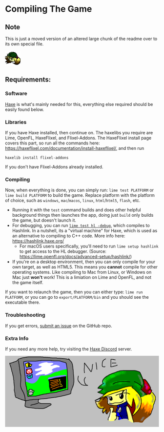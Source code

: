 # Compiling The Game
## Note
This is just a moved version of an altered large chunk of the readme over to its own special file.

![Salem Icon (50x50 Size)](/assets/images/UI/Salem50x50.png)

## Requirements:

### Software
[Haxe](https://haxe.org) is what's mainly needed for this, everything else required should be easily found below.

### Libraries

If you have Haxe installed, then continue on. The haxelibs you require are Lime, OpenFL, HaxeFlixel, and Flixel-Addons. The HaxeFlixel install page covers this part, so run all the commands here: https://haxeflixel.com/documentation/install-haxeflixel/, and then run

```batch
haxelib install flixel-addons
```
If you don't have Flixel-Addons already installed.

### Compiling
Now, when everything is done, you can simply run:
`lime test PLATFORM` or `lime build PLATFORM` to build the game. Replace platform with the platform of choice, such as `windows`, `mac`/`macos`, `linux`, `html`/`html5`, `flash`, etc.
- Running it with the `test` command builds and does other helpful background things then launches the app, doing just `build` only builds the game, but doesn't launch it.
- For debugging, you can run [`lime test hl -debug`](use%20hashlink%20for%20debug.txt), which compiles to Hashlink. In a nutshell, its a "virtual machine" for Haxe, which is used as an alternative to compiling to C++ code. More info here: https://hashlink.haxe.org/
     - For macOS users specifically, you'll need to run `lime setup hashlink` to get access to the HL debugger. (Source: https://lime.openfl.org/docs/advanced-setup/hashlink/)
- If you're on a desktop environment, then you can only compile for your own target, as well as HTML5. This means you **cannot** compile for other operating systems. Like compiling to Mac from Linux, or Windows on Mac just **won't** work! This is a limiation on Lime and OpenFL, and not the game itself.

If you want to relaunch the game, then you can either type: `lime run PLATFORM`, or you can go to `export/PLATFORM/bin` and you should see the executable there.

### Troubleshooting
If you get errors, [submit an issue](https://github.com/SIG7Pro/RapItUp/issues) on the GitHub repo.

### Extra Info
If you need any more help, try visiting the [Haxe Discord](https://discordapp.com/invite/rqEBAgF) server.

![Compiling The Game](assets/Compiling.png)